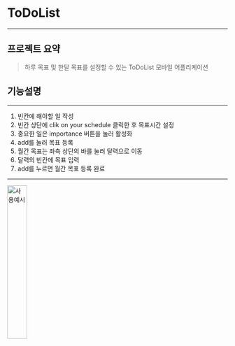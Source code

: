 # ToDoList
------------
## 프로젝트 요약
> 하루 목표 및 한달 목표를 설정할 수 있는 ToDoList 모바일 어플리케이션

## 기능설명
------------
1. 빈칸에 해야할 일 작성
2. 빈칸 상단에 clik on your schedule 클릭한 후 목표시간 설정
3. 중요한 일은 importance 버튼을 눌러 활성화
4. add를 눌러 목표 등록
5. 월간 목표는 좌측 상단의 바를 눌러 달력으로 이동
6. 달력의 빈칸에 목표 입력
7. add를 누르면 월간 목표 등록 완료
------------
<img width="30%" alt="사용예시" src="https://github.com/DeveloperSeJin/ToDoList/assets/114290488/6f825774-502d-478e-b3d3-9052a64b5f16.gif">
